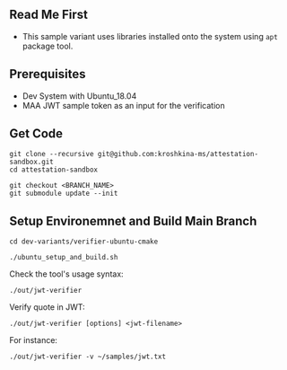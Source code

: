 ## Read Me First

- This sample variant uses libraries installed onto the system using `apt` package tool.

## Prerequisites
- Dev System with Ubuntu_18.04
- MAA JWT sample token as an input for the verification

## Get Code
```
git clone --recursive git@github.com:kroshkina-ms/attestation-sandbox.git
cd attestation-sandbox

```

```
git checkout <BRANCH_NAME>
git submodule update --init
```

## Setup Environemnet and Build Main Branch

```
cd dev-variants/verifier-ubuntu-cmake
```

```
./ubuntu_setup_and_build.sh
```

Check the tool's usage syntax:
```
./out/jwt-verifier
```

Verify quote in JWT:
```
./out/jwt-verifier [options] <jwt-filename>
```

For instance:
```
./out/jwt-verifier -v ~/samples/jwt.txt
```
